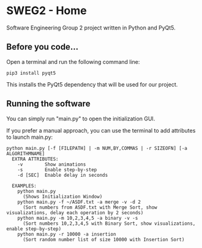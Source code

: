 # SWEG2 - Home
Software Engineering Group 2 project written in Python and PyQt5.

## Before you code...
Open a terminal and run the following command line:
```
pip3 install pyqt5
```
This installs the PyQt5 dependency that will be used for our project.

## Running the software
You can simply run "main.py" to open the initialization GUI.

If you prefer a manual approach, you can use the terminal to add attributes to launch main.py:
```
python main.py [-f [FILEPATH] | -m NUM,BY,COMMAS | -r SIZEOFN] [-a ALGORITHMNAME]
  EXTRA ATTRIBUTES:
    -v        Show animations
    -s        Enable step-by-step
    -d [SEC]  Enable delay in seconds
    
  EXAMPLES:
    python main.py
      (Shows Initialization Window)
    python main.py -f ~/ASDF.txt -a merge -v -d 2
      (Sort numbers from ASDF.txt with Merge Sort, show visualizations, delay each operation by 2 seconds)
    python main.py -m 10,2,3,4,5 -a binary -v -s
      (Sort numbers 10,2,3,4,5 with Binary Sort, show visualizations, enable step-by-step)
    python main.py -r 10000 -a insertion
      (Sort random number list of size 10000 with Insertion Sort)
```
